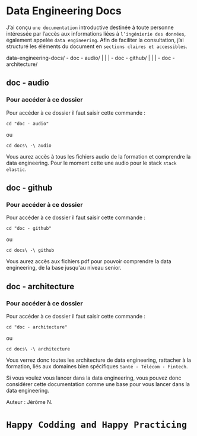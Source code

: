 # Data Engineering Docs

J’ai conçu `une documentation` introductive destinée à toute personne intéressée par l’accès aux informations liées à `l’ingénierie des données`, également appelée `data engineering`. Afin de faciliter la consultation, j’ai structuré les éléments du document en `sections claires et accessibles`.

data-engineering-docs/
	- doc - audio/
	|
	|
	|
	- doc - github/
	|
	|
	|
	- doc - architecture/


## doc - audio

### Pour accéder à ce dossier

Pour accéder à ce dossier il faut saisir cette commande :

`cd "doc - audio"`

ou

`cd docs\ -\ audio`

Vous aurez accès à tous les fichiers audio de la formation et comprendre la data engineering.
Pour le moment cette une audio pour le stack `stack elastic`.

## doc - github

### Pour accéder à ce dossier

Pour accéder à ce dossier il faut saisir cette commande :

`cd "doc - github"`

ou

`cd docs\ -\ github`

Vous aurez accès aux fichiers pdf pour pouvoir comprendre la data engineering, de la base jusqu'au niveau senior.

## doc - architecture

### Pour accéder à ce dossier

Pour accéder à ce dossier il faut saisir cette commande :

`cd "doc - architecture"`

ou

`cd docs\ -\ architecture`

Vous verrez donc toutes les architecture de data engineering, rattacher à la formation, liés aux domaines bien spécifiques `Santé - Télécom - Fintech`.

Si vous voulez vous lancer dans la data engineering, vous pouvez donc considérer cette documentation comme une base pour vous lancer dans la data engineering.


Auteur : Jérôme N.


# `Happy Codding and Happy Practicing`
